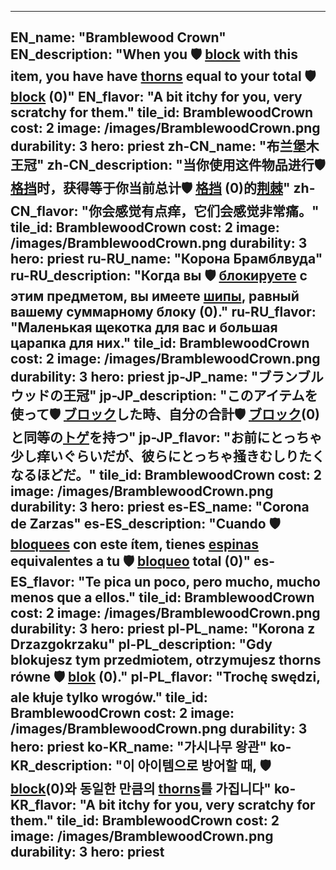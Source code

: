---

EN_name: "Bramblewood Crown"
EN_description: "When you 🛡️️ <u>block</u> with this item, you have have <u>thorns</u> equal to your total 🛡️️ <u>block</u> (0)"
EN_flavor: "A bit itchy for you, very scratchy for them."
tile_id: BramblewoodCrown
cost: 2
image: /images/BramblewoodCrown.png
durability: 3
hero: priest
zh-CN_name: "布兰堡木王冠"
zh-CN_description: "当你使用这件物品进行🛡️️ <u>格挡</u>时，获得等于你当前总计🛡️️ <u>格挡</u> (0)的<u>荆棘</u>"
zh-CN_flavor: "你会感觉有点痒，它们会感觉非常痛。"
tile_id: BramblewoodCrown
cost: 2
image: /images/BramblewoodCrown.png
durability: 3
hero: priest
ru-RU_name: "Корона Брамблвуда"
ru-RU_description: "Когда вы 🛡️️ <u>блокируете</u> с этим предметом, вы имеете <u>шипы</u>, равный вашему суммарному блоку (0)."
ru-RU_flavor: "Маленькая щекотка для вас и большая царапка для них."
tile_id: BramblewoodCrown
cost: 2
image: /images/BramblewoodCrown.png
durability: 3
hero: priest
jp-JP_name: "ブランブルウッドの王冠"
jp-JP_description: "このアイテムを使って🛡️️ <u>ブロック</u>した時、自分の合計🛡️️ <u>ブロック</u>(0)と同等の<u>トゲ</u>を持つ"
jp-JP_flavor: "お前にとっちゃ少し痒いぐらいだが、彼らにとっちゃ掻きむしりたくなるほどだ。"
tile_id: BramblewoodCrown
cost: 2
image: /images/BramblewoodCrown.png
durability: 3
hero: priest
es-ES_name: "Corona de Zarzas"
es-ES_description: "Cuando 🛡️️ <u>bloquees</u> con este ítem, tienes <u>espinas</u> equivalentes a tu 🛡️️ <u>bloqueo</u> total (0)"
es-ES_flavor: "Te pica un poco, pero mucho, mucho menos que a ellos."
tile_id: BramblewoodCrown
cost: 2
image: /images/BramblewoodCrown.png
durability: 3
hero: priest
pl-PL_name: "Korona z Drzazgokrzaku"
pl-PL_description: "Gdy blokujesz tym przedmiotem, otrzymujesz thorns równe 🛡️️ <u>blok</u> (0)."
pl-PL_flavor: "Trochę swędzi, ale kłuje tylko wrogów."
tile_id: BramblewoodCrown
cost: 2
image: /images/BramblewoodCrown.png
durability: 3
hero: priest
ko-KR_name: "가시나무 왕관"
ko-KR_description: "이 아이템으로 방어할 때, 🛡️️ <u>block</u>(0)와 동일한 만큼의 <u>thorns</u>를 가집니다"
ko-KR_flavor: "A bit itchy for you, very scratchy for them."
tile_id: BramblewoodCrown
cost: 2
image: /images/BramblewoodCrown.png
durability: 3
hero: priest
---